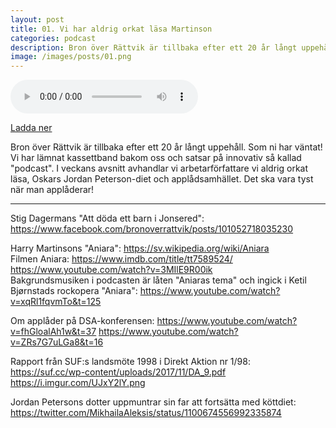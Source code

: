 ```yaml
---
layout: post
title: 01. Vi har aldrig orkat läsa Martinson
categories: podcast
description: Bron över Rättvik är tillbaka efter ett 20 år långt uppehåll. Som ni har väntat! Vi har lämnat kassettband bakom oss och satsar på innovativ så kallad "podcast". I veckans avsnitt avhandlar vi arbetarförfattare vi aldrig orkat läsa, Oskars Jordan Peterson-diet och applådsamhället. Det ska vara tyst när man applåderar!
image: /images/posts/01.png
---
```


<audio controls="controls">
  <source type="audio/mp3" src="/b/01%20-%20Bron%20%C3%B6ver%20R%C3%A4ttvik%20-%20Vi%20har%20aldrig%20orkat%20l%C3%A4sa%20Martinson.mp3"></source>
  Bron över Rättvik är dessutom lättläst och fängslande: Du behöver inte ha någon som helst vana vid att läsa tung vetenskaplig text.
</audio>

[Ladda ner](/b/01%20-%20Bron%20%C3%B6ver%20R%C3%A4ttvik%20-%20Vi%20har%20aldrig%20orkat%20l%C3%A4sa%20Martinson.mp3)

Bron över Rättvik är tillbaka efter ett 20 år långt uppehåll. Som ni har väntat! Vi har lämnat kassettband bakom oss och satsar på innovativ så kallad "podcast". I veckans avsnitt avhandlar vi arbetarförfattare vi aldrig orkat läsa, Oskars Jordan Peterson-diet och applådsamhället. Det ska vara tyst när man applåderar!

---

Stig Dagermans "Att döda ett barn i Jonsered": <https://www.facebook.com/bronoverrattvik/posts/101052718035230>

Harry Martinsons "Aniara": <https://sv.wikipedia.org/wiki/Aniara>  
Filmen Aniara: <https://www.imdb.com/title/tt7589524/> <https://www.youtube.com/watch?v=3MIlE9R00ik>  
Bakgrundsmusiken i podcasten är låten "Aniaras tema" och ingick i Ketil Bjørnstads rockopera "Aniara": <https://www.youtube.com/watch?v=xqRl1fqvmTo&t=125>

Om applåder på DSA-konferensen: <https://www.youtube.com/watch?v=fhGloalAh1w&t=37> <https://www.youtube.com/watch?v=ZRs7G7uLGa8&t=16>

Rapport från SUF:s landsmöte 1998 i Direkt Aktion nr 1/98: <https://suf.cc/wp-content/uploads/2017/11/DA_9.pdf> <https://i.imgur.com/UJxY2lY.png>

Jordan Petersons dotter uppmuntrar sin far att fortsätta med köttdiet: <https://twitter.com/MikhailaAleksis/status/1100674556992335874>
